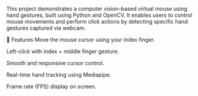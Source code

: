 This project demonstrates a computer vision-based virtual mouse using hand gestures, built using Python and OpenCV. It enables users to control mouse movements and perform click actions by detecting specific hand gestures captured via webcam.

🚀 Features
Move the mouse cursor using your index finger.

Left-click with index + middle finger gesture.

Smooth and responsive cursor control.

Real-time hand tracking using Mediapipe.

Frame rate (FPS) display on screen.
